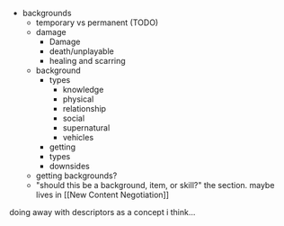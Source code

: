 - backgrounds
	- temporary vs permanent (TODO)
	- damage
		- Damage
		- death/unplayable
		- healing and scarring
	- background
		- types
			- knowledge
			- physical
			- relationship
			- social
			- supernatural
			- vehicles
		- getting
		- types
		- downsides
	- getting backgrounds?
	- "should this be a background, item, or skill?" the section. maybe lives in [[New Content Negotiation]]

doing away with descriptors as a concept i think...